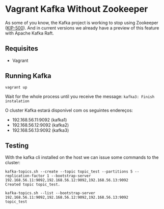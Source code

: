 # Vagrant Kafka Without Zookeeper

As some of you know, the Kafka project is working to stop using Zookeeper ([KIP-500](https://cwiki.apache.org/confluence/display/KAFKA/KIP-500%3A+Replace+ZooKeeper+with+a+Self-Managed+Metadata+Quorum)). And in current versions we already have a preview of this feature with Apache Kafka Raft. 

## Requisites
- Vagrant

## Running Kafka
```shell
vagrant up
```

Wait for the whole process until you receive the message: `kafka3: Finish instalation`

O cluster Kafka estará disponível com os seguintes endereços:
- 192.168.56.11:9092 (kafka1)
- 192.168.56.12:9092 (kafka2)
- 192.168.56.13:9092 (kafka3)

## Testing
With the kafka cli installed on the host we can issue some commands to the cluster:

```shell
kafka-topics.sh --create --topic topic_test --partitions 5 --replication-factor 1 --bootstrap-server 192.168.56.11:9092,192.168.56.12:9092,192.168.56.13:9092
Created topic topic_test.
```

```shell
kafka-topics.sh --list --bootstrap-server 192.168.56.11:9092,192.168.56.12:9092,192.168.56.13:9092
topic_test
```